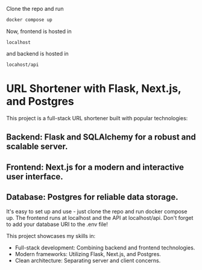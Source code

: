 Clone the repo and run 

```sh
docker compose up
```

Now, frontend is hosted in 

```localhost```

and backend is hosted in 

```locahost/api```

# URL Shortener with Flask, Next.js, and Postgres

This project is a full-stack URL shortener built with popular technologies:

## Backend: Flask and SQLAlchemy for a robust and scalable server.
## Frontend: Next.js for a modern and interactive user interface.
## Database: Postgres for reliable data storage.

It's easy to set up and use - just clone the repo and run docker compose up. The frontend runs at localhost and the API at localhost/api. Don't forget to add your database URI to the .env file!

This project showcases my skills in:
- Full-stack development: Combining backend and frontend technologies.
- Modern frameworks: Utilizing Flask, Next.js, and Postgres.
- Clean architecture: Separating server and client concerns.
